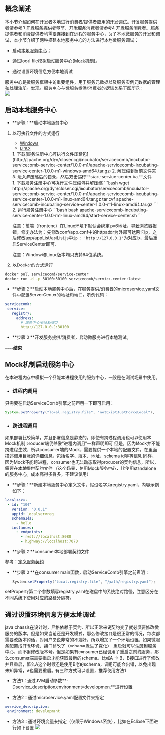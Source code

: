 ## 概念阐述

本小节介绍如何在开发者本地进行消费者/提供者应用的开发调试。开发服务提供者请参考3 开发服务提供者章节，开发服务消费者请参考4 开发服务消费者。服务提供者和消费提供者均需要连接到在远程的服务中心，为了本地微服务的开发和调试，本小节介绍了两种搭建本地服务中心的方法进行本地微服务调试：

* 启动[本地服务中心](#section2945986191314)；

* 通过local file模拟启动服务中心\([Mock机制](#section960893593759)\)。

* 通过设置环境信息方便本地调试

服务中心是微服务框架中的重要组件，用于服务元数据以及服务实例元数据的管理和处理注册、发现。服务中心与微服务提供/消费者的逻辑关系下图所示：  
![](/start/develop-test.png)

## 启动本地服务中心

* **步骤 1 **启动本地服务中心

1. 以可执行文件的方式运行

   <ul class="nav nav-tabs">
     <li data-toggle="tab" class="active"><a data-toggle="tab" href="#windows">Windows</a></li>
     <li data-toggle="tab"><a data-toggle="tab" href="#linux">Linux</a></li>
   </ul>

   <div class="tab-content">
     <div id="windows" class="tab-pane active" markdown="1">
   1. 下载[服务注册中心可执行文件压缩包](http://apache.org/dyn/closer.cgi/incubator/servicecomb/incubator-servicecomb-service-center/1.0.0-m1/apache-servicecomb-incubating-service-center-1.0.0-m1-windows-amd64.tar.gz)
   2. 解压缩到当前文件夹
   3. 进入解压缩后的目录，然后双击运行**start-service-center.bat**文件
     </div>
     <div id="linux" class="tab-pane fade" markdown="1">
   1. 下载服务注册中心可执行文件压缩包并解压缩
   ```bash
   wget http://apache.org/dyn/closer.cgi/incubator/servicecomb/incubator-servicecomb-service-center/1.0.0-m1/apache-servicecomb-incubating-service-center-1.0.0-m1-linux-amd64.tar.gz
   tar xvf apache-servicecomb-incubating-service-center-1.0.0-m1-linux-amd64.tar.gz
   ```
   2. 运行服务注册中心
   ```bash
   bash apache-servicecomb-incubating-service-center-1.0.0-m1-linux-amd64/start-service-center.sh
   ```

    注意：前端（frontend）在Linux环境下默认会绑定ipv6地址，导致浏览器报错，修复办法为：先修改conf/app.conf中的httpaddr为外部可达网卡ip，之后修改app/appList/apiList.js中`ip : 'http://127.0.0.1'`为对应ip，最后重启ServiceCenter即可。

    </div>
   </div>

   注意：Window和Linux版本均只支持64位系统。

2. 以Docker的方式运行

 ```bash
docker pull servicecomb/service-center
docker run -d -p 30100:30100 servicecomb/service-center:latest
 ```

* **步骤 2 **启动本地服务中心后，在服务提供/消费者的microservice.yaml文件中配置ServerCenter的地址和端口，示例代码：

 ```yaml
servicecomb:
  service:
    registry:
      address:
        # 服务中心地址及端口
        http://127.0.0.1:30100
 ```

* **步骤 3 **开发服务提供/消费者，启动微服务进行本地测试。

**----结束**

## Mock机制启动服务中心
在本进程内存中模拟一个只能本进程使用的服务中心，一般是在测试场景中使用。
* ### 进程内调用
只需要在启动ServiceComb引擎之前声明一下即可启用：
```java
System.setProperty("local.registry.file", "notExistJustForceLocal");
```
* ### 跨进程调用
如果部署比较简单，并且部署信息是静态的，即使有跨进程调用也可以使用本Mock机制
producer端仍然像“进程内调用”一样声明即可
但是，因为Mock并不能跨进程生效，所以consumer端的Mock，需要提供一个本地的配置文件，在里面描述调用目标的详细信息，包括名字、版本、地址、schema id等等信息
同样，因为Mock不能跨进程，consumer也无法动态取得producer的契约信息，所以，需要在本地提供契约文件
（这个场景，使用Mock服务中心，比使用standalone的服务中心，成本高得多得多，不建议使用）

* **步骤 1 **新建本地服务中心定义文件，假设名字为registry.yaml，内容示例如下：

 ```yaml
localserv:
  - id: "100"
    version: "0.0.1"
    appid: localservreg
    schemaIds:
      - hello
    instances:
      - endpoints:
        - rest://localhost:8080
        - highway://localhost:7070
 ```
* **步骤 2 **consumer本地部署契约文件

 参考：[定义服务契约](https://huaweicse.github.io/servicecomb-java-chassis-doc/zh_CN/build-provider/define-contract.html)
* **步骤 3 **在consumer main函数，启动ServiceComb引擎之前声明：

```java
　　System.setProperty("local.registry.file", "/path/registry.yaml");
```

setProperty第二个参数填写registry.yaml在磁盘中的系统绝对路径，注意区分在不同系统下使用对应的路径分隔符。


## 通过设置环境信息方便本地调试
java chassis在设计时，严格依赖于契约，所以正常来说契约变了就必须要修改微服务的版本。但是如果当前还是开发模式，那么修改接口是很正常的情况，每次都需要改版本的话，对用户来说非常的不友好，所以增加了一个环境设置。如果微服务配置成开发环境，接口修改了（schema发生了变化），重启就可以注册到服务中心，而不用修改版本号。但是如果有consumer已经调用了重启之前的服务，那么consumer端需要重启才能获取最新的schema。比如A -> B，B接口进行了修改并且重启，那么A这个时候还是使用B老的schema，调用可能会出错，以免出现未知异常，A也需要重启。有三种方式可以设置，推荐使用方法1
* 方法1：通过JVM启动参数**-Dservice_description.environment=development**进行设置

* 方法2：通过microservice.yaml配置文件来指定

 ```yaml
service_description:
  environment: development
 ```

* 方法3：通过环境变量来指定（仅限于Windows系统），比如在Eclipse下面进行如下设置
![](/assets/env.PNG)
